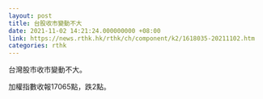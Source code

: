 ```yaml
---
layout: post
title: 台股收市變動不大
date: 2021-11-02 14:21:24.000000000 +08:00
link: https://news.rthk.hk/rthk/ch/component/k2/1618035-20211102.htm
categories: rthk
---
```


台灣股市收市變動不大。

加權指數收報17065點，跌2點。
